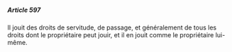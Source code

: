 ##### Article 597

Il jouit des droits de servitude, de passage, et généralement de tous les droits dont le propriétaire peut jouir, et il en jouit comme le propriétaire lui-même.

